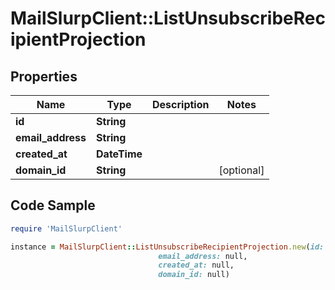 # MailSlurpClient::ListUnsubscribeRecipientProjection

## Properties

Name | Type | Description | Notes
------------ | ------------- | ------------- | -------------
**id** | **String** |  | 
**email_address** | **String** |  | 
**created_at** | **DateTime** |  | 
**domain_id** | **String** |  | [optional] 

## Code Sample

```ruby
require 'MailSlurpClient'

instance = MailSlurpClient::ListUnsubscribeRecipientProjection.new(id: null,
                                 email_address: null,
                                 created_at: null,
                                 domain_id: null)
```


